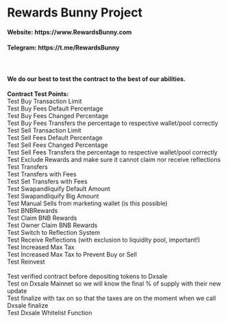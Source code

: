 <h1> Rewards Bunny Project </h1>

<h4>Website: https://www.RewardsBunny.com</h4>
<h4>Telegram: https://t.me/RewardsBunny</h4>
<br>
<h4>We do our best to test the contract to the best of our abilities. </h4>

**Contract Test Points:**<br>
Test Buy Transaction Limit<br>
Test Buy Fees Default Percentage<br>
Test Buy Fees Changed Percentage<br>
Test Buy Fees Transfers the percentage to respective wallet/pool correctly<br>
Test Sell Transaction Limit<br>
Test Sell Fees Default Percentage<br>
Test Sell Fees Changed Percentage<br>
Test Sell Fees Transfers the percentage to respective wallet/pool correctly<br>
Test Exclude Rewards and make sure it cannot claim nor receive reflections<br>
Test Transfers<br>
Test Transfers with Fees<br>
Test Set Transfers with Fees<br>
Test Swapandliquify Default Amount<br>
Test Swapandliquify Big Amount<br>
Test Manual Sells from marketing wallet (is this possible)<br>
Test BNBRewards<br>
Test Claim BNB Rewards<br>
Test Owner Claim BNB Rewards<br>
Test Switch to Reflection System<br>
Test Receive Reflections (with exclusion to liquidity pool, important!)<br>
Test Increased Max Tax<br>
Test Increased Max Tax to Prevent Buy or Sell<br>
Test Reinvest<br>
<br>
Test verified contract before depositing tokens to Dxsale<br>
Test on Dxsale Mainnet so we will know the final % of supply with their new update<br>
Test finalize with tax on so that the taxes are on the moment when we call Dxsale finalize<br>
Test Dxsale Whitelist Function
